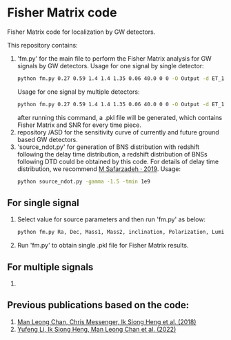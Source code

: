 # Fisher Matrix code
Fisher Matrix code for localization by GW detectors.

This repository contains:

1. 'fm.py' for the main file to perform the Fisher Matrix analysis for GW signals by GW detectors.
    Usage for one signal by single detector:
    ```sh
    python fm.py 0.27 0.59 1.4 1.4 1.35 0.06 40.0 0 0 -O Output -d ET_1
    ```
    Usage for one signal by multiple detectors:
    ```sh
    python fm.py 0.27 0.59 1.4 1.4 1.35 0.06 40.0 0 0 -O Output -d ET_1 ET_2 ET_3
    ```
    after running this command, a .pkl file will be generated, which contains Fisher Matrix and SNR for every time piece.
2. repository /ASD for the sensitivity curve of currently and future ground based GW detectors.
3. 'source_ndot.py' for generation of BNS distribution with redshift following the delay time distribution, a redshift distribution of BNSs following DTD could be obtained by this code. For details of delay time distribution, we recommend [M Safarzadeh · 2019](https://iopscience.iop.org/article/10.3847/2041-8213/ab22be).
    Usage:
    ```sh
    python source_ndot.py -gamma -1.5 -tmin 1e9
    ```

## For single signal
1. Select value for source parameters and then run 'fm.py' as below:
   ```sh
   python fm.py Ra, Dec, Mass1, Mass2, inclination, Polarization, Luminosity Distance, initial phase, injection_number -O Output -d detector_name
   ```
2. Run 'fm.py' to obtain single .pkl file for Fisher Matrix results.

## For multiple signals
1. 


## Previous publications based on the code:
1. [Man Leong Chan, Chris Messenger, Ik Siong Heng et al. (2018)](https://journals.aps.org/prd/abstract/10.1103/PhysRevD.97.123014)
2. [Yufeng Li, Ik Siong Heng, Man Leong Chan et al. (2022)](https://journals.aps.org/prd/abstract/10.1103/PhysRevD.105.043010)
